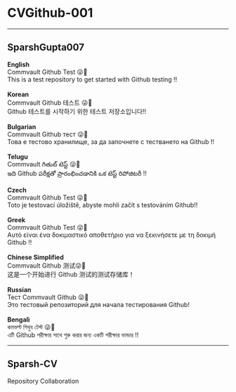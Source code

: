# CVGithub-001

---

## SparshGupta007

**English**<br>
Commvault Github Test 😜🎃 <br>
This is a test repository to get started with Github testing !!
<br><br>
**Korean**<br>
Commvault Github 테스트 😜🎃 <br>
Github 테스트를 시작하기 위한 테스트 저장소입니다!!
<br><br>
**Bulgarian**<br>
Commvault Github тест 😜🎃 <br>
Това е тестово хранилище, за да започнете с тестването на Github !!
<br><br>
**Telugu**<br>
Commvault గితుబ్ టెస్ట్ 😜🎃 <br>
ఇది Github పరీక్షతో ప్రారంభించడానికి ఒక టెస్ట్ రిపోజిటరీ !!
<br><br>
**Czech**<br>
Commvault Github Test 😜🎃 <br>
Toto je testovací úložiště, abyste mohli začít s testováním Github!!
<br><br>
**Greek**<br>
Commvault Github Test 😜🎃 <br>
Αυτό είναι ένα δοκιμαστικό αποθετήριο για να ξεκινήσετε με τη δοκιμή Github !!
<br><br>
**Chinese Simplified**<br>
Commvault Github 测试😜🎃 <br>
这是一个开始进行 Github 测试的测试存储库！
<br><br>
**Russian**<br>
Тест Commvault Github 😜🎃 <br>
Это тестовый репозиторий для начала тестирования Github!
<br><br>
**Bengali**<br>
কমভল্ট গিথুব টেস্ট 😜🎃 <br>
এটি Github পরীক্ষার সাথে শুরু করার জন্য একটি পরীক্ষার ভান্ডার !!

---

## Sparsh-CV

Repository Collaboration
